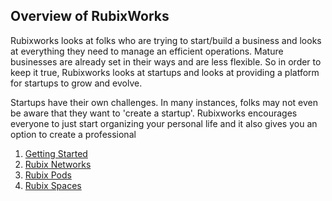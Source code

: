 ## Overview of RubixWorks

Rubixworks looks at folks who are trying to start/build a business and looks at everything they need to manage an efficient operations. Mature businesses are already set in their ways and are less flexible. So in order to keep it true, Rubixworks looks at startups and looks at providing a platform for startups to grow and evolve.

Startups have their own challenges. In many instances, folks may not even be aware that they want to 'create a startup'. Rubixworks encourages everyone to just start organizing your personal life and it also gives you an option to create a professional

 1.  [Getting Started](P001.1)
 2.  [Rubix Networks](P001.2)
 3. [Rubix Pods](P001.3)
 4. [Rubix Spaces](P001.4)

<!--stackedit_data:
eyJoaXN0b3J5IjpbLTU2MDE4ODE5NF19
-->